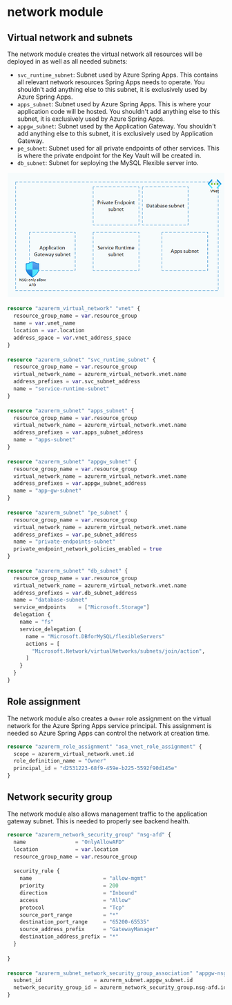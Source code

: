 # network module

## Virtual network and subnets

The network module creates the virtual network all resources will be deployed in as well as all needed subnets:

- `svc_runtime_subnet`: Subnet used by Azure Spring Apps. This contains all relevant network resources Spring Apps needs to operate. You shouldn't add anything else to this subnet, it is exclusively used by Azure Spring Apps.
- `apps_subnet`: Subnet used by Azure Spring Apps. This is where your application code will be hosted. You shouldn't add anything else to this subnet, it is exclusively used by Azure Spring Apps.
- `appgw_subnet`: Subnet used by the Application Gateway. You shouldn't add anything else to this subnet, it is exclusively used by Application Gateway.
- `pe_subnet`: Subnet used for all private endpoints of other services. This is where the private endpoint for the Key Vault will be created in.
- `db_subnet`: Subnet for seploying the MySQL Flexible server into. 

![Network diagram](../images/ha-zr-spring-apps-network.png)

```terraform
resource "azurerm_virtual_network" "vnet" {
  resource_group_name = var.resource_group
  name = var.vnet_name
  location = var.location
  address_space = var.vnet_address_space
}

resource "azurerm_subnet" "svc_runtime_subnet" {
  resource_group_name = var.resource_group
  virtual_network_name = azurerm_virtual_network.vnet.name
  address_prefixes = var.svc_subnet_address
  name = "service-runtime-subnet"
}

resource "azurerm_subnet" "apps_subnet" {
  resource_group_name = var.resource_group
  virtual_network_name = azurerm_virtual_network.vnet.name
  address_prefixes = var.apps_subnet_address
  name = "apps-subnet"
}

resource "azurerm_subnet" "appgw_subnet" {
  resource_group_name = var.resource_group
  virtual_network_name = azurerm_virtual_network.vnet.name
  address_prefixes = var.appgw_subnet_address
  name = "app-gw-subnet"
}

resource "azurerm_subnet" "pe_subnet" {
  resource_group_name = var.resource_group
  virtual_network_name = azurerm_virtual_network.vnet.name
  address_prefixes = var.pe_subnet_address
  name = "private-endpoints-subnet"
  private_endpoint_network_policies_enabled = true
}

resource "azurerm_subnet" "db_subnet" {
  resource_group_name = var.resource_group
  virtual_network_name = azurerm_virtual_network.vnet.name
  address_prefixes = var.db_subnet_address
  name = "database-subnet"
  service_endpoints    = ["Microsoft.Storage"]
  delegation {
    name = "fs"
    service_delegation {
      name = "Microsoft.DBforMySQL/flexibleServers"
      actions = [
        "Microsoft.Network/virtualNetworks/subnets/join/action",
      ]
    }
  }
}
```

## Role assignment

The network module also creates a `Owner` role assignment on the virtual network for the Azure Spring Apps service principal. This assignment is needed so Azure Spring Apps can control the network at creation time.

```terraform
resource "azurerm_role_assignment" "asa_vnet_role_assignment" {
  scope = azurerm_virtual_network.vnet.id
  role_definition_name = "Owner"
  principal_id = "d2531223-68f9-459e-b225-5592f90d145e"
}
```

## Network security group

The network module also allows management traffic to the application gateway subnet. This is needed to properly see backend health.

```terraform
resource "azurerm_network_security_group" "nsg-afd" {
  name                = "OnlyAllowAFD"
  location            = var.location
  resource_group_name = var.resource_group

  security_rule {
    name                       = "allow-mgmt"
    priority                   = 200
    direction                  = "Inbound"
    access                     = "Allow"
    protocol                   = "Tcp"
    source_port_range          = "*"
    destination_port_range     = "65200-65535"
    source_address_prefix      = "GatewayManager"
    destination_address_prefix = "*"
  }

}

resource "azurerm_subnet_network_security_group_association" "appgw-nsg" {
  subnet_id                 = azurerm_subnet.appgw_subnet.id
  network_security_group_id = azurerm_network_security_group.nsg-afd.id
}
```
